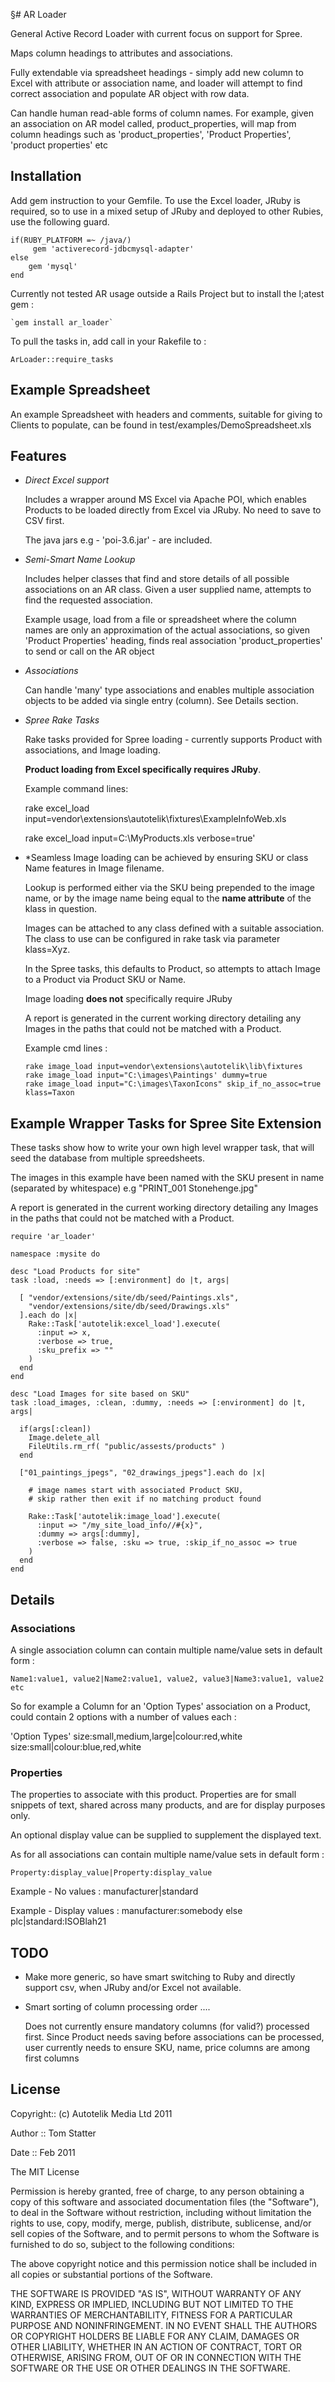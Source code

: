 §# AR Loader

General Active Record Loader with current focus on support for Spree.

Maps column headings to attributes and associations.

Fully extendable via spreadsheet headings - simply add new column to Excel with
attribute or association name, and loader will attempt to
find correct association and populate AR object with row data.

Can handle human read-able forms of column names. For example, given an association on AR model called,
product_properties, will map from column headings such as 'product_properties',
'Product Properties', 'product properties'  etc

## Installation

Add gem instruction to your Gemfile. To use the Excel loader, JRuby is required, so to use in a mixed setup
of JRuby and deployed to other Rubies, use the following guard.

    if(RUBY_PLATFORM =~ /java/)
         gem 'activerecord-jdbcmysql-adapter'
    else
        gem 'mysql'
    end

Currently not tested AR usage outside a Rails Project but to install the l;atest gem :

    `gem install ar_loader`

To pull the tasks in, add call in your Rakefile to  :

    ArLoader::require_tasks

## Example Spreadsheet

  An example Spreadsheet with headers and comments, suitable for giving to Clients
  to populate, can be found in test/examples/DemoSpreadsheet.xls

## Features

- *Direct Excel support*

  Includes a wrapper around MS Excel via Apache POI, which
  enables Products to be loaded directly from Excel via JRuby. No need to save to CSV first.

  The java jars e.g - 'poi-3.6.jar' - are included.

- *Semi-Smart Name Lookup*

  Includes helper classes that find and store details of all possible associations on an AR class.
  Given a user supplied name, attempts to find the requested association.

  Example usage, load from a file or spreadsheet where the column names are only
  an approximation of the actual associations, so given 'Product Properties' heading,
  finds real association 'product_properties' to send or call on the AR object

- *Associations*

  Can handle 'many' type associations and enables multiple association objects to
  be added via single entry (column). See Details section.

- *Spree Rake Tasks*

  Rake tasks provided for Spree loading - currently supports Product with associations,
  and Image loading.

  **Product loading from Excel specifically requires JRuby**. 

  Example command lines:

    rake excel_load input=vendor\extensions\autotelik\fixtures\ExampleInfoWeb.xls

    rake excel_load input=C:\MyProducts.xls verbose=true'

- *Seamless Image loading can be achieved by ensuring SKU or class Name features in Image filename.

  Lookup is performed either via the SKU being prepended to the image name, or by the image name being equal to the **name attribute** of the klass in question.

  Images can be attached to any class defined with a suitable association. The class to use can be configured in rake task via
  parameter klass=Xyz.

  In the Spree tasks, this defaults to Product, so attempts to attach Image to a Product via Product SKU or Name.
 
  Image loading **does not** specifically require JRuby

  A report is generated in the current working directory detailing any Images in the paths that could not be matched with a Product.

  Example cmd lines :

      rake image_load input=vendor\extensions\autotelik\lib\fixtures
      rake image_load input="C:\images\Paintings' dummy=true
      rake image_load input="C:\images\TaxonIcons" skip_if_no_assoc=true klass=Taxon

## Example Wrapper Tasks for Spree Site Extension

These tasks show how to write your own high level wrapper task, that will seed the database from multiple spreedsheets.

The images in this example have been named with the SKU present in name (separated by whitespace) e.g "PRINT_001 Stonehenge.jpg"

A report is generated in the current working directory detailing any Images in the paths that could not be matched with a Product.

    require 'ar_loader'

    namespace :mysite do

    desc "Load Products for site"
    task :load, :needs => [:environment] do |t, args|

      [ "vendor/extensions/site/db/seed/Paintings.xls",
        "vendor/extensions/site/db/seed/Drawings.xls"
      ].each do |x|
        Rake::Task['autotelik:excel_load'].execute(
          :input => x,
          :verbose => true,
          :sku_prefix => ""
        )
      end
    end

    desc "Load Images for site based on SKU"
    task :load_images, :clean, :dummy, :needs => [:environment] do |t, args|

      if(args[:clean])
        Image.delete_all
        FileUtils.rm_rf( "public/assests/products" )
      end

      ["01_paintings_jpegs", "02_drawings_jpegs"].each do |x|

        # image names start with associated Product SKU,
        # skip rather then exit if no matching product found

        Rake::Task['autotelik:image_load'].execute(
          :input => "/my_site_load_info//#{x}",
          :dummy => args[:dummy],
          :verbose => false, :sku => true, :skip_if_no_assoc => true
        )  
      end
    end

## Details

### Associations

A single association column can contain multiple name/value sets in default form :

    Name1:value1, value2|Name2:value1, value2, value3|Name3:value1, value2 etc

So for example a Column for an 'Option Types' association on a Product,
 could contain 2 options with a number of values each :

'Option Types'
    size:small,medium,large|colour:red,white
    size:small|colour:blue,red,white

### Properties

The properties to associate with this product.
Properties are for small snippets of text, shared across many products,
and are for display purposes only.

An optional display value can be supplied to supplement the displayed text.

As for all associations can contain multiple name/value sets in default form :

    Property:display_value|Property:display_value

Example - No values :
    manufacturer|standard

Example - Display  values :
    manufacturer:somebody else plc|standard:ISOBlah21

## TODO

  - Make more generic, so have smart switching to Ruby and directly support csv,
    when JRuby and/or Excel not available.

  - Smart sorting of column processing order ....

    Does not currently ensure mandatory columns (for valid?) processed first.
    Since Product needs saving before associations can be processed, user currently
    needs to ensure SKU, name, price columns are among first columns

## License

Copyright:: (c) Autotelik Media Ltd 2011

Author ::   Tom Statter

Date ::     Feb 2011

The MIT License

Permission is hereby granted, free of charge, to any person obtaining a copy
of this software and associated documentation files (the "Software"), to deal
in the Software without restriction, including without limitation the rights
to use, copy, modify, merge, publish, distribute, sublicense, and/or sell
copies of the Software, and to permit persons to whom the Software is
furnished to do so, subject to the following conditions:

The above copyright notice and this permission notice shall be included in
all copies or substantial portions of the Software.

THE SOFTWARE IS PROVIDED "AS IS", WITHOUT WARRANTY OF ANY KIND, EXPRESS OR
IMPLIED, INCLUDING BUT NOT LIMITED TO THE WARRANTIES OF MERCHANTABILITY,
FITNESS FOR A PARTICULAR PURPOSE AND NONINFRINGEMENT. IN NO EVENT SHALL THE
AUTHORS OR COPYRIGHT HOLDERS BE LIABLE FOR ANY CLAIM, DAMAGES OR OTHER
LIABILITY, WHETHER IN AN ACTION OF CONTRACT, TORT OR OTHERWISE, ARISING FROM,
OUT OF OR IN CONNECTION WITH THE SOFTWARE OR THE USE OR OTHER DEALINGS IN
THE SOFTWARE.
